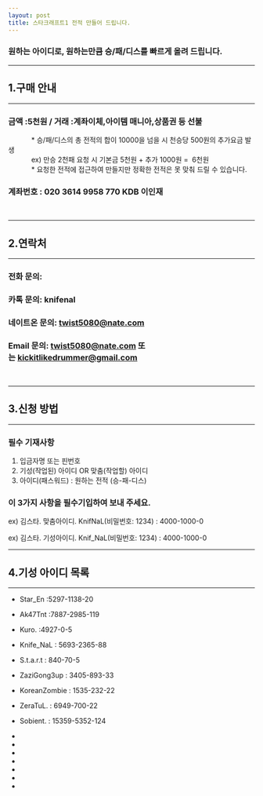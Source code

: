 ```yaml
---
layout: post
title: 스타크래프트1 전적 만들어 드립니다.
---
```




###  원하는 아이디로, 원하는만큼 승/패/디스를 빠르게 올려 드립니다. 

***

## 1.구매 안내

***

### 금액 :5천원 / 거래 :계좌이체,아이템 매니아,상품권 등 선불 
             * 승/패/디스의 총 전적의 합이 10000을 넘을 시 천승당 500원의 추가요금 발생  
             ex) 만승 2천패 요청 시 기본금 5천원 + 추가 1000원 =  6천원  
             * 요청한 전적에 접근하여 만들지만 정확한 전적은 못 맞춰 드릴 수 있습니다.  
### 계좌번호 : 020 3614 9958 770 KDB 이인재 
  
  
  
***


## 2.연락처

***
### 전화 문의: 

### 카톡 문의: knifenal

### 네이트온 문의: twist5080@nate.com

### Email 문의: [twist5080@nate.com](mailto:twist5080@nate.com) 또는 [kickitlikedrummer@gmail.com](mailto:kickitlikedrummer@gmail.com)
  
  
  
  
    
***
## 3.신청 방법 
***
### 필수 기재사항

1. 입금자명 또는 핀번호
2. 기성(작업된) 아이디 OR 맞춤(작업할) 아이디
3. 아이디(패스워드) : 원하는 전적 (승-패-디스)

### 이 3가지 사항을 필수기입하여 보내 주세요.

ex) 김스타. 맞춤아이디. KnifNaL(비밀번호: 1234) : 4000-1000-0 

ex) 김스타. 기성아이디. Knif_NaL(비밀번호: 1234) : 4000-1000-0 
  
  
  
***
## 4.기성 아이디 목록
***

* Star_En :5297-1138-20

* Ak47Tnt :7887-2985-119 

* Kuro. :4927-0-5

* Knife_NaL : 5693-2365-88

* S.t.a.r.t : 840-70-5  

* ZaziGong3up : 3405-893-33

* KoreanZombie : 1535-232-22

* ZeraTuL. : 6949-700-22

* Sobient. : 15359-5352-124

* 

* 

* 

* 

* 

* 

* 

